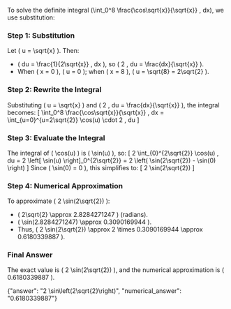 


To solve the definite integral \(\int_0^8 \frac{\cos\sqrt{x}}{\sqrt{x}} \, dx\), we use substitution:

### Step 1: Substitution
Let \( u = \sqrt{x} \). Then:
- \( du = \frac{1}{2\sqrt{x}} \, dx \), so \( 2 \, du = \frac{dx}{\sqrt{x}} \).
- When \( x = 0 \), \( u = 0 \); when \( x = 8 \), \( u = \sqrt{8} = 2\sqrt{2} \).

### Step 2: Rewrite the Integral
Substituting \( u = \sqrt{x} \) and \( 2 \, du = \frac{dx}{\sqrt{x}} \), the integral becomes:
\[
\int_0^8 \frac{\cos\sqrt{x}}{\sqrt{x}} \, dx = \int_{u=0}^{u=2\sqrt{2}} \cos(u) \cdot 2 \, du
\]

### Step 3: Evaluate the Integral
The integral of \( \cos(u) \) is \( \sin(u) \), so:
\[
2 \int_{0}^{2\sqrt{2}} \cos(u) \, du = 2 \left[ \sin(u) \right]_0^{2\sqrt{2}} = 2 \left( \sin(2\sqrt{2}) - \sin(0) \right)
\]
Since \( \sin(0) = 0 \), this simplifies to:
\[
2 \sin(2\sqrt{2})
\]

### Step 4: Numerical Approximation
To approximate \( 2 \sin(2\sqrt{2}) \):
- \( 2\sqrt{2} \approx 2.8284271247 \) (radians).
- \( \sin(2.8284271247) \approx 0.3090169944 \).
- Thus, \( 2 \sin(2\sqrt{2}) \approx 2 \times 0.3090169944 \approx 0.6180339887 \).

### Final Answer
The exact value is \( 2 \sin(2\sqrt{2}) \), and the numerical approximation is \( 0.6180339887 \).

{"answer": "2 \sin\left(2\sqrt{2}\right)", "numerical_answer": "0.6180339887"}